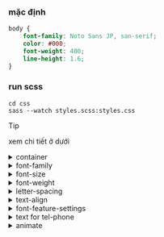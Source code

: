 ### mặc định

```css
body {
    font-family: Noto Sans JP, san-serif;
    color: #000;
    font-weight: 400;
    line-height: 1.6;
}
```

### run scss

```
cd css
sass --watch styles.scss:styles.css
```

> [!TIP]
> xem chi tiết ở dưới

<details>
<summary>container</summary>
xem thêm ở /css/base/container.scss

```css
.container {
    max-width: 1240px;
    width: 100%;
    margin: 0 auto;
    padding: 0 20px;
}

.container_fluid {
    padding: 0 20px;
}
```

</details>
<details>
<summary>font-family</summary>
xem thêm ở /css/mixins/fonts/font-family.scss

```css
.class-name {
    @extend %ff-[noto, roboto, poppins, ...];
}
```

|             extend | css                                              |
| -----------------: | ------------------------------------------------ |
|   @extend %ff-noto | font-family: Noto Sans JP, sans-serif !important |
| @extend %ff-roboto | font-family: Roboto, sans-serif !important       |

</details>

<details>
<summary>font-size</summary>
xem thêm ở /css/mixins/fonts/font-size.scss

```css
.class-name {
    @extend %fz-[14, 16, 18, ...];
}
```

|         extend | css                                                               |
| -------------: | ----------------------------------------------------------------- |
| @extend %fz-14 | font-size: 1.2rem<br>@media min-width (768px) : font-size: 1.4rem |
| @extend %fz-16 | font-size: 1.4rem<br>@media min-width (768px) : font-size: 1.6rem |
| @extend %fz-20 | font-size: 1.6rem<br>@media min-width (768px) : font-size: 2rem   |

bảng hạ font

| size ở PC | size ở SP |
| --------: | --------- |
|     10~12 | 10        |
|     13~15 | 12        |
|     16~18 | 14        |
|     19~22 | 16        |
|     23~29 | 18        |
|     30~34 | 20        |
|     35~39 | 22        |
|     40~44 | 24        |
|     45~49 | 26        |
|     50~60 | 28        |
|     61~70 | 30        |
|     71~80 | 32        |
|     81~90 | 34        |
|    91~100 | 36        |
|   101~110 | 38        |
|   111~120 | 40        |
|   121~130 | 42        |
|   131~140 | 44        |
|   141~160 | 46        |
|   161~180 | 48        |
|   181~200 | 50        |
|   201~220 | 52        |
|   221~240 | 54        |
|   241~260 | 56        |
|   261~280 | 58        |
|   281~300 | 60        |

</details>

<details>
<summary>font-weight</summary>
xem thêm ở css/mixins/fonts/font-weight.scss

```css
.class-name {
    @extend %fw-[100~900];
}
```

|          extend | css              |
| --------------: | ---------------- |
| @extend %fw-100 | font-weight: 100 |
| @extend %fw-200 | font-weight: 200 |
| @extend %fw-300 | font-weight: 300 |

</details>

<details>
<summary>letter-spacing</summary>
xem thêm ở css/mixins/letter-spacing.scss

```css
.class-name {
    @extend %lts-[-100, 0, 100, ...];
}
```

|            extend | css                    |
| ----------------: | ---------------------- |
| @extend %lts--100 | letter-spacing: -0.1em |
|    @extend %lts-0 | letter-spacing: 0      |
|  @extend %lts-100 | letter-spacing: 0.1em  |

</details>

<details>
<summary>text-align</summary>
xem thêm ở css/mixins/text.scss

```css
.class-name {
    @extend %txt-[left-center-right];
    @extend %[md, lg, xl, xxl]-txt-[left, center, right];
}
```

|                 extend | css                                           |
| ---------------------: | --------------------------------------------- |
|      @extend %txt-left | text-align: left                              |
|     @extend %txt-right | text-align: right                             |
|    @extend %txt-center | text-align: center                            |
|                        |                                               |
| @extend %md-txt-center | @media min-width (768px) : text-align: center |
|  @extend %lg-txt-right | @media min-width (992px) : text-align: right  |

</details>

<details>
<summary>font-feature-settings</summary>
xem thêm ở css/mixins/text.scss

```css
.class-name {
    @extend %txt-palt;
}
```

|            extend | css                           |
| ----------------: | ----------------------------- |
| @extend %txt-palt | font-feature-settings: "palt" |

</details>

<details>
<summary>text for tel-phone</summary>
xem thêm ở css/mixins/text.scss

```css
.class-name {
    @extend %txt-phone;
}
```

|             extend | css                                             |
| -----------------: | ----------------------------------------------- |
| @extend %txt-phone | @media min-width (768px) : pointer-events: none |

</details>

<details>
<summary>animate</summary>
xem thêm ở /assets/scss/foundation/_f_animate.scss

```html
<div class="js_ani fadeup">
    <!-- code here -->
</div>
<div class="js_ani fadeleft">
    <!-- code here -->
</div>
<div class="js_ani fadedown">
    <!-- code here -->
</div>
<div class="js_ani faderight">
    <!-- code here -->
</div>
<div class="js_ani scaleup">
    <!-- code here -->
</div>
<div class="js_ani scaledown">
    <!-- code here -->
</div>
<div class="js_ani after_slidebar">
    <div class="after_slidebar_inside">
        <!-- code here -->
    </div>
</div>
<figure class="js_ani after_slidebar">
    <img class="after_slidebar_inside" src="" alt="" />
</figure>
```

</details>
